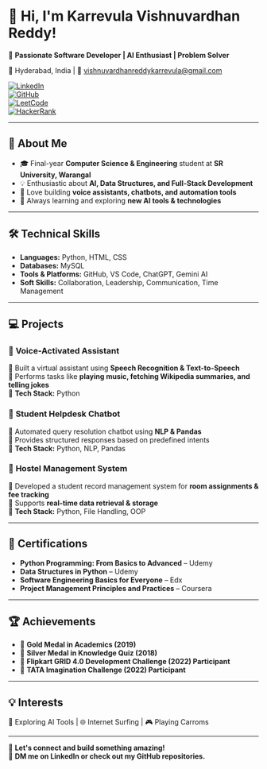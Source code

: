 # 👋 Hi, I'm Karrevula Vishnuvardhan Reddy!  

🚀 **Passionate Software Developer | AI Enthusiast | Problem Solver**  

📍 Hyderabad, India | 📧 [vishnuvardhanreddykarrevula@gmail.com](mailto:vishnuvardhanreddykarrevula@gmail.com)  

[![LinkedIn](https://img.shields.io/badge/LinkedIn-Profile-blue?logo=linkedin)](http://www.linkedin.com/in/vishnuvardhanreddykarrevula)  
[![GitHub](https://img.shields.io/badge/GitHub-Profile-black?logo=github)](https://github.com/vishnuvardhan-11)  
[![LeetCode](https://img.shields.io/badge/LeetCode-Profile-orange?logo=leetcode)](https://leetcode.com/vishnuvardhanreddykarrevula/)  
[![HackerRank](https://img.shields.io/badge/HackerRank-Profile-green?logo=hackerrank)](https://www.hackerrank.com/profile/kvvr1466145)  

---

## 📌 About Me  
- 🎓 Final-year **Computer Science & Engineering** student at **SR University, Warangal**  
- 💡 Enthusiastic about **AI, Data Structures, and Full-Stack Development**  
- 🔧 Love building **voice assistants, chatbots, and automation tools**  
- 🌱 Always learning and exploring **new AI tools & technologies**  

---

## 🛠️ Technical Skills  
- **Languages:** Python, HTML, CSS  
- **Databases:** MySQL  
- **Tools & Platforms:** GitHub, VS Code, ChatGPT, Gemini AI  
- **Soft Skills:** Collaboration, Leadership, Communication, Time Management  

---

## 💻 Projects  
### 🔹 **Voice-Activated Assistant**  
🔹 Built a virtual assistant using **Speech Recognition & Text-to-Speech**  
🔹 Performs tasks like **playing music, fetching Wikipedia summaries, and telling jokes**  
🔹 **Tech Stack:** Python  

### 🔹 **Student Helpdesk Chatbot**  
🔹 Automated query resolution chatbot using **NLP & Pandas**  
🔹 Provides structured responses based on predefined intents  
🔹 **Tech Stack:** Python, NLP, Pandas  

### 🔹 **Hostel Management System**  
🔹 Developed a student record management system for **room assignments & fee tracking**  
🔹 Supports **real-time data retrieval & storage**  
🔹 **Tech Stack:** Python, File Handling, OOP  

---

## 📜 Certifications  
- **Python Programming: From Basics to Advanced** – Udemy  
- **Data Structures in Python** – Udemy  
- **Software Engineering Basics for Everyone** – Edx  
- **Project Management Principles and Practices** – Coursera  

---

## 🏆 Achievements  
- 🏅 **Gold Medal in Academics (2019)**  
- 🥈 **Silver Medal in Knowledge Quiz (2018)**  
- 🎯 **Flipkart GRID 4.0 Development Challenge (2022) Participant**  
- 🌟 **TATA Imagination Challenge (2022) Participant**  

---

## 💡 Interests  
🎯 Exploring AI Tools | 🌐 Internet Surfing | 🎮 Playing Carroms  

---

📌 **Let's connect and build something amazing!**  
💬 **DM me on LinkedIn or check out my GitHub repositories.**  
